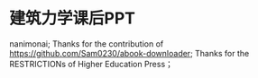 # 建筑力学课后PPT
nanimonai;
Thanks for the contribution of https://github.com/Sam0230/abook-downloader;
Thanks for the RESTRICTIONs of Higher Education Press；
